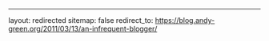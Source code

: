 ---
layout: redirected
sitemap: false
redirect_to:  https://blog.andy-green.org/2011/03/13/an-infrequent-blogger/
